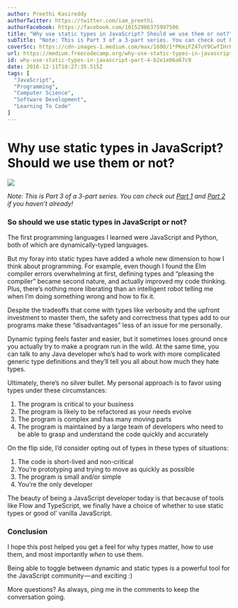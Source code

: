 ```yaml
---
author: Preethi Kasireddy
authorTwitter: https://twitter.com/iam_preethi
authorFacebook: https://facebook.com/10152986375997506
title: "Why use static types in JavaScript? Should we use them or not?"
subTitle: "Note: This is Part 3 of a 3-part series. You can check out Part 1 and Part 2 if you haven’t already!..."
coverSrc: https://cdn-images-1.medium.com/max/1600/1*PKmiFZ47uY9CwfIHrPny-A.jpeg
url: https://medium.freecodecamp.org/why-use-static-types-in-javascript-part-4-b2e1e06a67c9
id: why-use-static-types-in-javascript-part-4-b2e1e06a67c9
date: 2016-12-11T18:27:35.515Z
tags: [
  "JavaScript",
  "Programming",
  "Computer Science",
  "Software Development",
  "Learning To Code"
]
---
```

# Why use static types in JavaScript? Should we use them or not?



![](https://cdn-images-1.medium.com/max/1600/1*PKmiFZ47uY9CwfIHrPny-A.jpeg)



_Note: This is Part 3 of a 3-part series. You can check out_ [_Part 1_](https://medium.freecodecamp.com/why-use-static-types-in-javascript-part-1-8382da1e0adb#.91629ow6y) _and_ [_Part 2_](https://medium.com/@preethikasireddy/why-use-static-types-in-javascript-part-2-part-3-be699ee7be60#.j4viwr6km) _if you haven’t already!_

### So should we use static types in JavaScript or not?

The first programming languages I learned were JavaScript and Python, both of which are dynamically-typed languages.

But my foray into static types have added a whole new dimension to how I think about programming. For example, even though I found the Elm compiler errors overwhelming at first, defining types and “pleasing the compiler” became second nature, and actually improved my code thinking. Plus, there’s nothing more liberating than an intelligent robot telling me when I’m doing something wrong and how to fix it.

Despite the tradeoffs that come with types like verbosity and the upfront investment to master them, the safety and correctness that types add to our programs make these “disadvantages” less of an issue for me personally.

Dynamic typing feels faster and easier, but it sometimes loses ground once you actually try to make a program run in the wild. At the same time, you can talk to any Java developer who’s had to work with more complicated generic type definitions and they’ll tell you all about how much they hate types.

Ultimately, there’s no silver bullet. My personal approach is to favor using types under these circumstances:

1.  The program is critical to your business
2.  The program is likely to be refactored as your needs evolve
3.  The program is complex and has many moving parts
4.  The program is maintained by a large team of developers who need to be able to grasp and understand the code quickly and accurately

On the flip side, I’d consider opting out of types in these types of situations:

1.  The code is short-lived and non-critical
2.  You’re prototyping and trying to move as quickly as possible
3.  The program is small and/or simple
4.  You’re the only developer

The beauty of being a JavaScript developer today is that because of tools like Flow and TypeScript, we finally have a choice of whether to use static types or good ol’ vanilla JavaScript.

### Conclusion

I hope this post helped you get a feel for why types matter, how to use them, and most importantly _*when*_ to use them.

Being able to toggle between dynamic and static types is a powerful tool for the JavaScript community — and exciting :)

More questions? As always, ping me in the comments to keep the conversation going.








